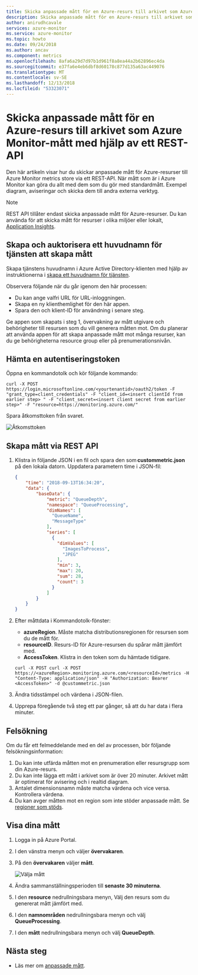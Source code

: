 ```yaml
---
title: Skicka anpassade mått för en Azure-resurs till arkivet som Azure Monitor-mått med hjälp av ett REST-API
description: Skicka anpassade mått för en Azure-resurs till arkivet som Azure Monitor-mått med hjälp av ett REST-API
author: anirudhcavale
services: azure-monitor
ms.service: azure-monitor
ms.topic: howto
ms.date: 09/24/2018
ms.author: ancav
ms.component: metrics
ms.openlocfilehash: 8afa6a29d7d97b1d961f8a8ea44a2b62896ec4da
ms.sourcegitcommit: e37fa6e4eb6dbf8d60178c877d135a63ac449076
ms.translationtype: MT
ms.contentlocale: sv-SE
ms.lasthandoff: 12/13/2018
ms.locfileid: "53323071"
---
```

# <a name="send-custom-metrics-for-an-azure-resource-to-the-azure-monitor-metric-store-by-using-a-rest-api"></a>Skicka anpassade mått för en Azure-resurs till arkivet som Azure Monitor-mått med hjälp av ett REST-API

Den här artikeln visar hur du skickar anpassade mått för Azure-resurser till Azure Monitor metrics store via ett REST-API. När mått som är i Azure Monitor kan göra du allt med dem som du gör med standardmått. Exempel diagram, aviseringar och skicka dem till andra externa verktyg.  

>[!NOTE]  
>REST API tillåter endast skicka anpassade mått för Azure-resurser. Du kan använda för att skicka mått för resurser i olika miljöer eller lokalt, [Application Insights](../application-insights/app-insights-api-custom-events-metrics.md).    


## <a name="create-and-authorize-a-service-principal-to-emit-metrics"></a>Skapa och auktorisera ett huvudnamn för tjänsten att skapa mått 

Skapa tjänstens huvudnamn i Azure Active Directory-klienten med hjälp av instruktionerna i [skapa ett huvudnamn för tjänsten](../active-directory/develop/howto-create-service-principal-portal.md). 

Observera följande när du går igenom den här processen: 

- Du kan ange valfri URL för URL-inloggningen.  
- Skapa en ny klienthemlighet för den här appen.  
- Spara den och klient-ID för användning i senare steg.  

Ge appen som skapats i steg 1, övervakning av mått utgivare och behörigheter till resursen som du vill generera måtten mot. Om du planerar att använda appen för att skapa anpassade mått mot många resurser, kan du ge behörigheterna resource group eller på prenumerationsnivån. 

## <a name="get-an-authorization-token"></a>Hämta en autentiseringstoken
Öppna en kommandotolk och kör följande kommando:

```shell
curl -X POST https://login.microsoftonline.com/<yourtenantid>/oauth2/token -F "grant_type=client_credentials" -F "client_id=<insert clientId from earlier step> " -F "client_secret=<insert client secret from earlier step>" -F "resource=https://monitoring.azure.com/"
```
Spara åtkomsttoken från svaret.

![Åtkomsttoken](./media/metrics-store-custom-rest-api/accesstoken.png)

## <a name="emit-the-metric-via-the-rest-api"></a>Skapa mått via REST API 

1. Klistra in följande JSON i en fil och spara den som **custommetric.json** på den lokala datorn. Uppdatera parametern time i JSON-fil: 
    
    ```json
    { 
        "time": "2018-09-13T16:34:20", 
        "data": { 
            "baseData": { 
                "metric": "QueueDepth", 
                "namespace": "QueueProcessing", 
                "dimNames": [ 
                  "QueueName", 
                  "MessageType" 
                ], 
                "series": [ 
                  { 
                    "dimValues": [ 
                      "ImagesToProcess", 
                      "JPEG" 
                    ], 
                    "min": 3, 
                    "max": 20, 
                    "sum": 28, 
                    "count": 3 
                  } 
                ] 
            } 
        } 
    } 
    ``` 

1. Efter måttdata i Kommandotolk-fönster: 
    - **azureRegion**. Måste matcha distributionsregionen för resursen som du de mått för. 
    - **resourceID**.  Resurs-ID för Azure-resursen du spårar mått jämfört med.  
    - **AccessToken**. Klistra in den token som du hämtade tidigare.

    ```Shell 
    curl -X POST curl -X POST https://<azureRegion>.monitoring.azure.com/<resourceId>/metrics -H "Content-Type: application/json" -H "Authorization: Bearer <AccessToken>" -d @custommetric.json 
    ```
1. Ändra tidsstämpel och värdena i JSON-filen. 
1. Upprepa föregående två steg ett par gånger, så att du har data i flera minuter.

## <a name="troubleshooting"></a>Felsökning 
Om du får ett felmeddelande med en del av processen, bör följande felsökningsinformation:

1. Du kan inte utfärda måtten mot en prenumeration eller resursgrupp som din Azure-resurs. 
1. Du kan inte lägga ett mått i arkivet som är över 20 minuter. Arkivet mått är optimerat för avisering och i realtid diagram. 
2. Antalet dimensionsnamn måste matcha värdena och vice versa. Kontrollera värdena. 
2. Du kan avger måtten mot en region som inte stöder anpassade mått. Se [regioner som stöds](../azure-monitor/platform/metrics-custom-overview.md#supported-regions). 



## <a name="view-your-metrics"></a>Visa dina mått 

1. Logga in på Azure Portal. 

1. I den vänstra menyn och väljer **övervakaren**. 

1. På den **övervakaren** väljer **mått**. 

   ![Välja mått](./media/metrics-store-custom-rest-api/metrics.png) 

1. Ändra sammanställningsperioden till **senaste 30 minuterna**.  

1. I den **resource** nedrullningsbara menyn, Välj den resurs som du genererat mått jämfört med.  

1. I den **namnområden** nedrullningsbara menyn och välj **QueueProcessing**. 

1. I den **mått** nedrullningsbara menyn och välj **QueueDepth**.  

 
## <a name="next-steps"></a>Nästa steg
- Läs mer om [anpassade mått](../azure-monitor/platform/metrics-custom-overview.md).

